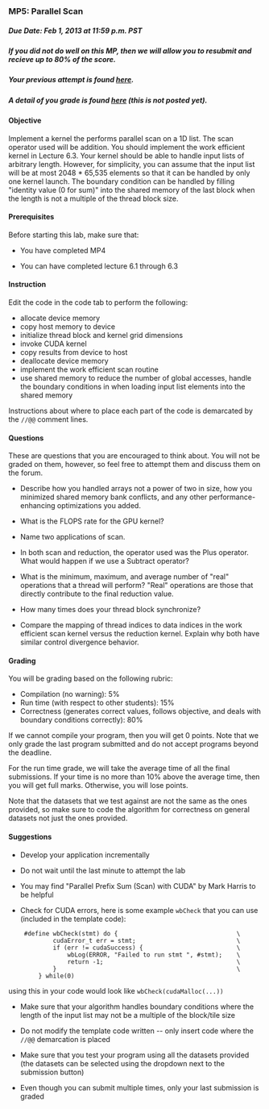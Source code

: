 <div class="problem-description"><h3>MP5: Parallel Scan</h3>

<h5><em>Due Date</em>: Feb 1, 2013 at 11:59 p.m. PST</h5>

<h5>If you did not do well on this MP, then we will allow you to resubmit and recieve up to 80% of the score.</h5>

<h5>Your previous attempt is found <a href="/mp/4prev">here</a>.</h5>

<h5>A detail of you grade is found <a href="/mp/4/grade">here</a> (this is not posted yet).</h5>

<h4>Objective</h4>

<p>Implement a kernel the performs parallel scan on a 1D list.
The scan operator used will be addition.
You should implement the work efficient kernel in Lecture 6.3.
Your kernel should be able to handle input lists of arbitrary length.
However, for simplicity, you can assume that the input list will be at most 2048 * 65,535 elements so that it can be handled by only one kernel launch.
The boundary condition can be handled by filling "identity value (0 for sum)" into the shared memory of the last block when the length is not a multiple of the thread block size.</p>

<h4>Prerequisites</h4>

<p>Before starting this lab, make sure that:</p>

<ul>
<li><p>You have completed MP4</p></li>
<li><p>You can have completed lecture 6.1 through 6.3</p></li>
</ul>

<h4>Instruction</h4>

<p>Edit the code in the code tab to perform the following:</p>

<ul>
<li>allocate device memory</li>
<li>copy host memory to device</li>
<li>initialize thread block and kernel grid dimensions</li>
<li>invoke CUDA kernel</li>
<li>copy results from device to host</li>
<li>deallocate device memory</li>
<li>implement the work efficient scan routine</li>
<li>use shared memory to  reduce the number of global accesses, handle the boundary conditions in when loading input list elements into the shared memory</li>
</ul>

<p>Instructions about where to place each part of the code is
demarcated by the <code>//@@</code> comment lines.</p>

<h4>Questions</h4>

<p>These are questions that you are encouraged to think about. 
You will not be graded on them, however, so feel free to attempt them and discuss them on the forum.</p>

<ul>
<li><p>Describe how you handled arrays not a power of two in size, how you minimized 
shared memory bank conflicts, and any other performance-enhancing optimizations 
you added.</p></li>
<li><p>What is the FLOPS rate for the GPU kernel?</p></li>
<li><p>Name two applications of scan.</p></li>
<li><p>In both scan and reduction, the operator used was the Plus operator.
What would happen if we use a Subtract operator?</p></li>
<li><p>What is the minimum, maximum, and average number of "real" operations that a 
thread will perform? "Real" operations are those that directly contribute to the 
final reduction value.</p></li>
<li><p>How many times does your thread block synchronize?</p></li>
<li><p>Compare the mapping of thread indices to data indices in the work efficient scan kernel versus the reduction kernel. Explain why both have similar control divergence behavior.</p></li>
</ul>

<h4>Grading</h4>

<p>You will be grading based on the following rubric:</p>

<ul>
<li>Compilation (no warning): 5%</li>
<li>Run time (with respect to other students): 15%</li>
<li>Correctness (generates correct values, follows objective, and deals with boundary conditions correctly): 80%</li>
</ul>

<p>If we cannot compile your program, then you will get 0 points.
Note that we only grade the last program submitted and do not accept
programs beyond the deadline.</p>

<p>For the run time grade, we will take the average time of all the final submissions. If your time is no more than 10% above the average time, then you will get full marks. Otherwise, you will lose points.</p>

<p>Note that the datasets that we test against are not the same as the ones provided, so make sure to code the algorithm for correctness on general datasets not just the ones provided.</p>

<h4>Suggestions</h4>

<ul>
<li><p>Develop your application incrementally</p></li>
<li><p>Do not wait until the last minute to attempt the lab</p></li>
<li><p>You may find "Parallel Prefix Sum (Scan) with CUDA" by Mark Harris to be helpful</p></li>
<li><p>Check for CUDA errors, here is some example <code>wbCheck</code> that you can use (included in the template code):</p>

<pre><code> #define wbCheck(stmt) do {                                 \
         cudaError_t err = stmt;                            \
         if (err != cudaSuccess) {                          \
             wbLog(ERROR, "Failed to run stmt ", #stmt);    \
             return -1;                                     \
         }                                                  \
     } while(0)
</code></pre></li>
</ul>

<p>using this in your code would look like <code>wbCheck(cudaMalloc(...))</code></p>

<ul>
<li><p>Make sure that your algorithm handles boundary conditions where the length of the input list may not be a multiple of the block/tile size</p></li>
<li><p>Do not modify the template code written -- only insert code where the <code>//@@</code> demarcation is placed</p></li>
<li><p>Make sure that you test your program using all the datasets provided (the datasets can be selected using the dropdown next to the submission button)</p></li>
<li><p>Even though you can submit multiple times, only your last submission is graded</p></li>
</ul></div>